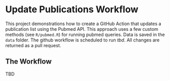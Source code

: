 # Update Publications Workflow

This project demonstrations how to create a GitHub Action that updates a publication list using the Pubmed API. This approach uses a few custom methods (see `R/pubmed.R`) for running pubmed queries. Data is saved in the `data` folder. The github workflow is scheduled to run *tbd*. All changes are returned as a pull request.

## The Workflow

TBD
